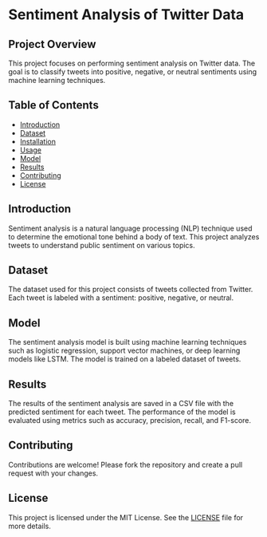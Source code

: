 # Sentiment Analysis of Twitter Data

## Project Overview
This project focuses on performing sentiment analysis on Twitter data. The goal is to classify tweets into positive, negative, or neutral sentiments using machine learning techniques.

## Table of Contents
- [Introduction](#introduction)
- [Dataset](#dataset)
- [Installation](#installation)
- [Usage](#usage)
- [Model](#model)
- [Results](#results)
- [Contributing](#contributing)
- [License](#license)

## Introduction
Sentiment analysis is a natural language processing (NLP) technique used to determine the emotional tone behind a body of text. This project analyzes tweets to understand public sentiment on various topics.

## Dataset
The dataset used for this project consists of tweets collected from Twitter. Each tweet is labeled with a sentiment: positive, negative, or neutral.

## Model
The sentiment analysis model is built using machine learning techniques such as logistic regression, support vector machines, or deep learning models like LSTM. The model is trained on a labeled dataset of tweets.

## Results
The results of the sentiment analysis are saved in a CSV file with the predicted sentiment for each tweet. The performance of the model is evaluated using metrics such as accuracy, precision, recall, and F1-score.

## Contributing
Contributions are welcome! Please fork the repository and create a pull request with your changes.

## License
This project is licensed under the MIT License. See the [LICENSE](LICENSE) file for more details.